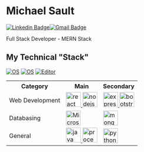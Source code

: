 <!--
**MichaelSault/MichaelSault** is a ✨ _special_ ✨ repository because its `README.md` (this file) appears on your GitHub profile.

Here are some ideas to get you started:

- 🔭 I’m currently working on Learning the MERN Stack
- 🌱 I’m currently learning Full Stack Development
- 👯 I’m looking to collaborate on open source projects
- 🤔 I’m looking for help with ...
- 💬 Ask me about ...
- 📫 How to reach me: ...
- 😄 Pronouns: ...
- ⚡ Fun fact: ...
-->

#  Michael Sault
[![Linkedin Badge](https://img.shields.io/badge/-michaelsault-blue?style=flat-square&logo=Linkedin&logoColor=white&link=https://www.linkedin.com/in/michaelsault/)](https://www.linkedin.com/in/michaelsault/)[![Gmail Badge](https://img.shields.io/badge/-michael_sault@hotmail.com-c14438?style=flat-square&logo=Gmail&logoColor=white&link=mailto:michael_sault@hotmail.com)](mailto:michael_sault@hotmail.com)

Full Stack Developer - MERN Stack

## My Technical "Stack"
[![OS](https://img.shields.io/badge/OS-Windows-informational?style=flat-square&logo=windows&logoColor=white)](https://en.wikipedia.org/wiki/Microsoft_Windows)
[![OS](https://img.shields.io/badge/OS-Mac-informational?style=flat-square&logo=apple&logoColor=white)](https://en.wikipedia.org/wiki/macOS)
[![Editor](https://img.shields.io/badge/Editor-VSCode-blue?style=flat-square&logo=visual-studio-code&logoColor=white)](https://code.visualstudio.com/)


<table>
    <tr>
        <th>Category</th>
        <th>Main</th>
        <th>Secondary</th>
    </tr>
    <tr>
        <td>Web Development</td>
        <td>
          <a href="https://reactjs.org/" target="_blank"> <img src="https://cdn.worldvectorlogo.com/logos/react-2.svg"  alt="react" width="40" height="40"/> </a>
          <a href="https://nodejs.org/en/" target="_blank"> <img src="https://cdn.worldvectorlogo.com/logos/nodejs-icon.svg"  alt="nodejs" width="40" height="40"/> </a>
        </td>
        <td>
          <a href="https://expressjs.com/" target="_blank"> <img src="https://cdn.worldvectorlogo.com/logos/express-109.svg"  alt="express" width="40" height="40"/> </a>
          <a href="https://getbootstrap.com/" target="_blank"> <img src="https://cdn.worldvectorlogo.com/logos/bootstrap-4.svg"  alt="bootstrap" width="40" height="40"/> </a>
        </td>
  </tr>
  <tr>
    <td>Databasing</td>
    <td>
        <a href="https://www.microsoft.com/en-us/sql-server" target="_blank"> <img src="https://cdn.worldvectorlogo.com/logos/microsoft-sql-server-1.svg"  alt="Microsoft SQL" width="40" height="40"/> </a>
    </td>
    <td>
        <a href="https://www.mongodb.com/3" target="_blank"> <img src="https://cdn.worldvectorlogo.com/logos/mongodb-icon-1.svg"  alt="mongodb" width="40" height="40"/> </a>
    </td>
  </tr>
  <tr>
    <td>General</td>
    <td>
      <a href="https://www.java.com/en/" target="_blank"> <img src="https://cdn.worldvectorlogo.com/logos/java-4.svg"  alt="java" width="40" height="40"/> </a>
      <a href="https://processing.org/" target="_blank"> <img src="https://cdn.worldvectorlogo.com/logos/processing-1.svg"  alt="processing" width="40" height="40"/> </a>
    </td>
    <td>
      <a href="https://www.python.org/" target="_blank"> <img src="https://cdn.worldvectorlogo.com/logos/python-5.svg"  alt="python" width="40" height="40"/> </a>  
    </td>
  </tr> 

    
</table>
